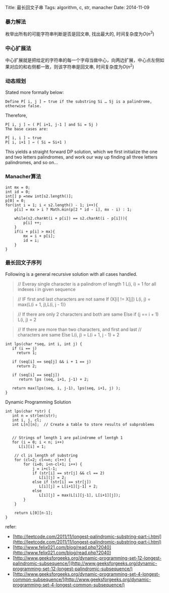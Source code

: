 Title: 最长回文子串
Tags: algorithm, c, str, manacher
Date: 2014-11-09

### 暴力解法

枚举出所有的可能字符串判断是否是回文串, 找出最大的, 时间复杂度为$O(n^3)$

### 中心扩展法
中心扩展就是把给定的字符串的每一个字母当做中心，向两边扩展，中心点左侧如果对应的和右侧都一致，则该字符串是回文串, 时间复杂度为$O(n^2)$

### 动态规划
Stated more formally below:

    Define P[ i, j ] ← true if the substring Si … Sj is a palindrome, otherwise false.
Therefore,

    P[ i, j ] ← ( P[ i+1, j-1 ] and Si = Sj )
    The base cases are:

    P[ i, i ] ← true
    P[ i, i+1 ] ← ( Si = Si+1 )

This yields a straight forward DP solution, which we first initialize the one and two letters palindromes, and work our way up finding all three letters palindromes, and so on… 

### Manacher算法

    int mx = 0;
    int id = 0;
    int[] p =new int[s2.length()];
    p[0] = 0;
    for(int i = 1; i < s2.length() - 1; i++){
        p[i] = mx > i ? Math.min(p[2 * id - i], mx - i) : 1;
 
        while(s2.charAt(i + p[i]) == s2.charAt(i - p[i])){
            p[i] ++;
        }
        if(i + p[i] > mx){
            mx = i + p[i];
            id = i;
        }
    }

### 最长回文子序列

Following is a general recursive solution with all cases handled.

>// Everay single character is a palindrom of length 1
L(i, i) = 1 for all indexes i in given sequence

>// IF first and last characters are not same
If (X[i] != X[j])  L(i, j) =  max{L(i + 1, j),L(i, j - 1)} 

>// If there are only 2 characters and both are same
Else if (j == i + 1) L(i, j) = 2  

>// If there are more than two characters, and first and last 
// characters are same
Else L(i, j) =  L(i + 1, j - 1) + 2 

    int lps(char *seq, int i, int j) {
       if (i == j)
         return 1;
     
       if (seq[i] == seq[j] && i + 1 == j)
         return 2;
     
       if (seq[i] == seq[j])
          return lps (seq, i+1, j-1) + 2;
     
       return max(lps(seq, i, j-1), lps(seq, i+1, j) );
    }

Dynamic Programming Solution

    int lps(char *str) {
       int n = strlen(str);
       int i, j, cl;
       int L[n][n];  // Create a table to store results of subproblems
     
     
       // Strings of length 1 are palindrome of lentgh 1
       for (i = 0; i < n; i++)
          L[i][i] = 1;
     
        // cl is length of substring
        for (cl=2; cl<=n; cl++) {
            for (i=0; i<n-cl+1; i++) {
                j = i+cl-1;
                if (str[i] == str[j] && cl == 2)
                   L[i][j] = 2;
                else if (str[i] == str[j])
                   L[i][j] = L[i+1][j-1] + 2;
                else
                   L[i][j] = max(L[i][j-1], L[i+1][j]);
            }
        }
     
        return L[0][n-1];
    }

refer:

- [http://leetcode.com/2011/11/longest-palindromic-substring-part-i.html](http://leetcode.com/2011/11/longest-palindromic-substring-part-i.html)
- [http://www.felix021.com/blog/read.php?2040](http://www.felix021.com/blog/read.php?2040)
- [http://www.geeksforgeeks.org/dynamic-programming-set-12-longest-palindromic-subsequence/](http://www.geeksforgeeks.org/dynamic-programming-set-12-longest-palindromic-subsequence/)
- [http://www.geeksforgeeks.org/dynamic-programming-set-4-longest-common-subsequence/](http://www.geeksforgeeks.org/dynamic-programming-set-4-longest-common-subsequence/)
